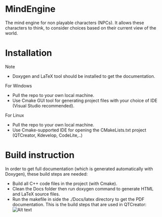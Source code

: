 # MindEngine
The mind engine for non playable characters (NPCs). It allows these characters to think, to consider choices based on their current view of the world.

# Installation
Note
- Doxygen and LaTeX tool should be installed to get the documentation.

For Windows
- Pull the repo to your own local machine.
- Use Cmake GUI tool for generating project files with your choice of IDE (Visual Studio recommended).

For Linux
- Pull the repo to your own local machine.
- Use Cmake-supported IDE for opening the CMakeLists.txt project (QTCreator, Kdevelop, CodeLite,..)

# Build instruction
In order to get full documentation (which is generated automatically with Doxygen), these build steps are needed:
- Build all C++ code files in the project (with Cmake).
- Clean the Docs folder then run doxygen command to generate HTML and LaTeX source files.
- Run the makefile in side the ./Docs/latex directory to get the PDF documentation.
This is the build steps that are used in QTCreator: 
![Alt text](http://i.imgur.com/2WEKehh.png)
